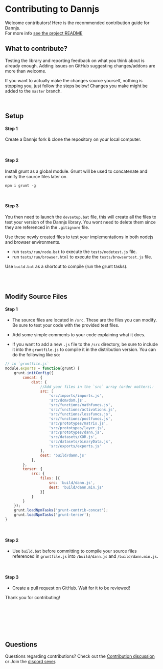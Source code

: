 # Contributing to Dannjs
Welcome contributors! Here is the recommended contribution guide for Dannjs. <br/>
For more info [see the project README](https://github.com/matiasvlevi/Dann/blob/master/README.md)
<br/>
## What to contribute?

Testing the library and reporting feedback on what you think about is already enough.
Adding issues on GitHub suggesting changes/addons are more than welcome.

If you want to actually make the changes source yourself, nothing is stopping you, just follow the steps below! Changes you make might be added to the `master` branch.

<br/>


## Setup


#### Step 1
Create a Dannjs fork & clone the repository on your local computer.

<br/>

#### Step 2
Install grunt as a global module. Grunt will be used to concatenate and minify the source files later on.

```
npm i grunt -g
```

<br/>

#### Step 3

You then need to launch the `devsetup.bat` file, this will create all the files to test your version of the Dannjs library. You wont need to delete them since they are referenced in the `.gitignore` file.

Use these newly created files to test your implementations in both nodejs and browser environments.

* run `tests/run/node.bat` to execute the `tests/nodetest.js` file.
* run `tests/run/browser.html` to execute the `tests/browsertest.js` file.

Use `build.bat` as a shortcut to compile (run the grunt tasks).

<br/><br/>

## Modify Source Files

#### Step 1

* The source files are located in `/src`. These are the files you can modify. Be sure to test your code with the provided test files.


* Add some simple comments to your code explaining what it does.


* If you want to add a new `.js` file to the `/src` directory, be sure to include it into the `gruntfile.js` to compile it in the distribution version.
You can do the following like so:
```js
// in `gruntfile.js`
module.exports = function(grunt) {
    grunt.initConfig({
        concat: {
            dist: {
                //Add your files in the `src` array (order matters):
                src: [
                    'src/imports/imports.js',
                    'src/dom/dom.js',
                    'src/functions/mathfuncs.js',
                    'src/functions/activations.js',
                    'src/functions/lossfuncs.js',
                    'src/functions/poolfuncs.js',
                    'src/prototypes/matrix.js',
                    'src/prototypes/layer.js',
                    'src/prototypes/dann.js',
                    'src/datasets/XOR.js',
                    'src/datasets/binaryData.js',
                    'src/exports/exports.js'
                ],
                dest: 'build/dann.js'
            },
        },
        terser: {
            src: {
                files: [{
                    src: 'build/dann.js',
                    dest: 'build/dann.min.js'
                }]
            }
        }
    });
    grunt.loadNpmTasks('grunt-contrib-concat');
    grunt.loadNpmTasks('grunt-terser');
}
```

<br/>

#### Step 2

* Use `build.bat` before committing to compile your source files referenced in `gruntfile.js` into `/build/dann.js` and `/build/dann.min.js`.

<br/>

#### Step 3

* Create a pull request on GitHub. Wait for it to be reviewed!

Thank you for contributing!
<br/><br/><br/><br/><br/><br/><br/>


## Questions

Questions regarding contributions? Check out the [Contribution discussion](https://github.com/matiasvlevi/Dann/discussions/7) or Join the  [discord sever](https://discord.gg/8T9psRZrpr).


<br/>
